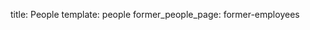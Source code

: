 title: People
template: people
former_people_page: former-employees

<!---

This page is generated automatically. Please do not change the content of this page.

--->
